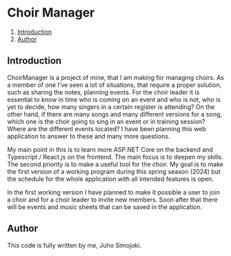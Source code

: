 # Choir Manager

1. [Introduction](#introduction) 
2. [Author](#author)

## Introduction

ChoirManager is a project of mine, that I am making for managing choirs. As a member of one I've seen a lot of 
situations, that require a proper solution, such as sharing the notes, planning events. For the choir leader it is
essential to know in time who is coming on an event and who is not, who is yet to decide, how many singers in a certain
register is attending? On the other hand, if there are many songs and many different versions for a song, which one is
the choir going to sing in an event or in training session? Where are the different events located? I have been
planning this web application to answer to these and many more questions.

My main point in this is to learn more ASP.NET Core on the backend and Typescript / React.js on the frontend. The main
focus is to deepen my skills. The second priority is to make a useful tool for the choir. My goal is to make the first
version of a working program during this spring season (2024) but the schedule for the whole application with all
intended features is open.

In the first working version I have planned to make it possible a user to join a choir and for a choir leader to invite
new members. Soon after that there will be events and music sheets that can be saved in the application.

## Author

This code is fully written by me, Juho Simojoki. 